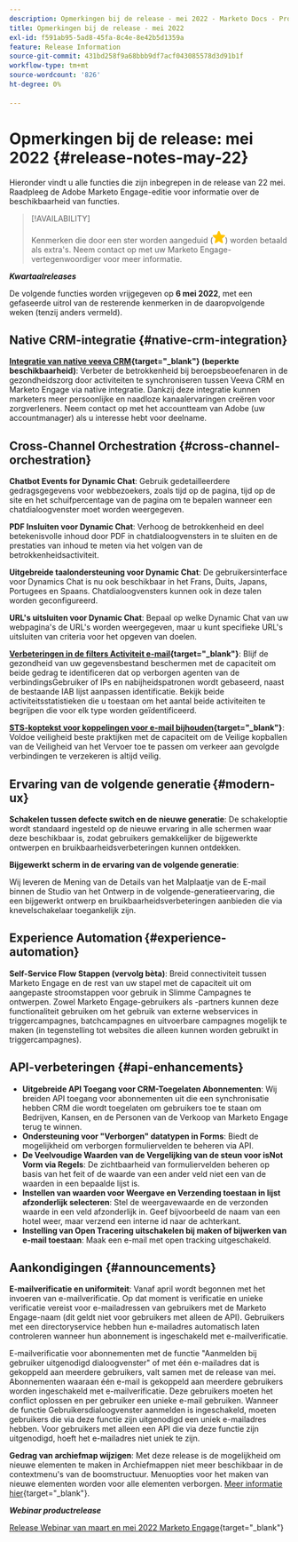 ```yaml
---
description: Opmerkingen bij de release - mei 2022 - Marketo Docs - Productdocumentatie
title: Opmerkingen bij de release - mei 2022
exl-id: f591ab95-5ad8-45fa-8c4e-8e42b5d1359a
feature: Release Information
source-git-commit: 431bd258f9a68bbb9df7acf043085578d3d91b1f
workflow-type: tm+mt
source-wordcount: '826'
ht-degree: 0%

---
```


# Opmerkingen bij de release: mei 2022 {#release-notes-may-22}

Hieronder vindt u alle functies die zijn inbegrepen in de release van 22 mei. Raadpleeg de Adobe Marketo Engage-editie voor informatie over de beschikbaarheid van functies.

>[!AVAILABILITY]
>
>Kenmerken die door een ster worden aangeduid (![ster](assets/yellow-star.png)) worden betaald als extra&#39;s. Neem contact op met uw Marketo Engage-vertegenwoordiger voor meer informatie.

**_Kwartaalreleases_**

De volgende functies worden vrijgegeven op **6 mei 2022**, met een gefaseerde uitrol van de resterende kenmerken in de daaropvolgende weken (tenzij anders vermeld).

## Native CRM-integratie {#native-crm-integration}

**[Integratie van native veeva CRM](/help/marketo/product-docs/crm-sync/veeva-crm-sync/understanding-the-veeva-crm-sync.md){target="_blank"} (beperkte beschikbaarheid)**: Verbeter de betrokkenheid bij beroepsbeoefenaren in de gezondheidszorg door activiteiten te synchroniseren tussen Veeva CRM en Marketo Engage via native integratie. Dankzij deze integratie kunnen marketers meer persoonlijke en naadloze kanaalervaringen creëren voor zorgverleners. Neem contact op met het accountteam van Adobe (uw accountmanager) als u interesse hebt voor deelname.

## Cross-Channel Orchestration {#cross-channel-orchestration}

**Chatbot Events for Dynamic Chat**: Gebruik gedetailleerdere gedragsgegevens voor webbezoekers, zoals tijd op de pagina, tijd op de site en het schuifpercentage van de pagina om te bepalen wanneer een chatdialoogvenster moet worden weergegeven.

**PDF Insluiten voor Dynamic Chat**: Verhoog de betrokkenheid en deel betekenisvolle inhoud door PDF in chatdialoogvensters in te sluiten en de prestaties van inhoud te meten via het volgen van de betrokkenheidsactiviteit.

**Uitgebreide taalondersteuning voor Dynamic Chat**: De gebruikersinterface voor Dynamics Chat is nu ook beschikbaar in het Frans, Duits, Japans, Portugees en Spaans. Chatdialoogvensters kunnen ook in deze talen worden geconfigureerd.

**URL&#39;s uitsluiten voor Dynamic Chat**: Bepaal op welke Dynamic Chat van uw webpagina&#39;s de URL&#39;s worden weergegeven, maar u kunt specifieke URL&#39;s uitsluiten van criteria voor het opgeven van doelen.

**[Verbeteringen in de filters Activiteit e-mail](/help/marketo/product-docs/administration/email-setup/filtering-email-bot-activity.md){target="_blank"}**: Blijf de gezondheid van uw gegevensbestand beschermen met de capaciteit om beide gedrag te identificeren dat op verborgen agenten van de verbindingsGebruiker of IPs en nabijheidspatronen wordt gebaseerd, naast de bestaande IAB lijst aanpassen identificatie. Bekijk beide activiteitsstatistieken die u toestaan om het aantal beide activiteiten te begrijpen die voor elk type worden geïdentificeerd.

**[STS-koptekst voor koppelingen voor e-mail bijhouden](/help/marketo/product-docs/administration/settings/email-tracking-link-headers.md){target="_blank"}**: Voldoe veiligheid beste praktijken met de capaciteit om de Veilige kopballen van de Veiligheid van het Vervoer toe te passen om verkeer aan gevolgde verbindingen te verzekeren is altijd veilig.

## Ervaring van de volgende generatie {#modern-ux}

**Schakelen tussen defecte switch en de nieuwe generatie**: De schakeloptie wordt standaard ingesteld op de nieuwe ervaring in alle schermen waar deze beschikbaar is, zodat gebruikers gemakkelijker de bijgewerkte ontwerpen en bruikbaarheidsverbeteringen kunnen ontdekken.

**Bijgewerkt scherm in de ervaring van de volgende generatie**:

Wij leveren de Mening van de Details van het Malplaatje van de E-mail binnen de Studio van het Ontwerp in de volgende-generatieervaring, die een bijgewerkt ontwerp en bruikbaarheidsverbeteringen aanbieden die via knevelschakelaar toegankelijk zijn.

## Experience Automation {#experience-automation}

**Self-Service Flow Stappen (vervolg bèta)**: Breid connectiviteit tussen Marketo Engage en de rest van uw stapel met de capaciteit uit om aangepaste stroomstappen voor gebruik in Slimme Campagnes te ontwerpen. Zowel Marketo Engage-gebruikers als -partners kunnen deze functionaliteit gebruiken om het gebruik van externe webservices in triggercampagnes, batchcampagnes en uitvoerbare campagnes mogelijk te maken (in tegenstelling tot websites die alleen kunnen worden gebruikt in triggercampagnes).

## API-verbeteringen {#api-enhancements}

* **Uitgebreide API Toegang voor CRM-Toegelaten Abonnementen**: Wij breiden API toegang voor abonnementen uit die een synchronisatie hebben CRM die wordt toegelaten om gebruikers toe te staan om Bedrijven, Kansen, en de Personen van de Verkoop van Marketo Engage terug te winnen.
* **Ondersteuning voor &quot;Verborgen&quot; datatypen in Forms**: Biedt de mogelijkheid om verborgen formuliervelden te beheren via API.
* **De Veelvoudige Waarden van de Vergelijking van de steun voor isNot Vorm via Regels**: De zichtbaarheid van formuliervelden beheren op basis van het feit of de waarde van een ander veld niet een van de waarden in een bepaalde lijst is.
* **Instellen van waarden voor Weergave en Verzending toestaan in lijst afzonderlijk selecteren**: Stel de weergavewaarde en de verzonden waarde in een veld afzonderlijk in. Geef bijvoorbeeld de naam van een hotel weer, maar verzend een interne id naar de achterkant.
* **Instelling van Open Tracering uitschakelen bij maken of bijwerken van e-mail toestaan**: Maak een e-mail met open tracking uitgeschakeld.

## Aankondigingen {#announcements}

**E-mailverificatie en uniformiteit**: Vanaf april wordt begonnen met het invoeren van e-mailverificatie. Op dat moment is verificatie en unieke verificatie vereist voor e-mailadressen van gebruikers met de Marketo Engage-naam (dit geldt niet voor gebruikers met alleen de API). Gebruikers met een directoryservice hebben hun e-mailadres automatisch laten controleren wanneer hun abonnement is ingeschakeld met e-mailverificatie.

E-mailverificatie voor abonnementen met de functie &quot;Aanmelden bij gebruiker uitgenodigd dialoogvenster&quot; of met één e-mailadres dat is gekoppeld aan meerdere gebruikers, valt samen met de release van mei. Abonnementen waaraan één e-mail is gekoppeld aan meerdere gebruikers worden ingeschakeld met e-mailverificatie. Deze gebruikers moeten het conflict oplossen en per gebruiker een unieke e-mail gebruiken. Wanneer de functie Gebruikersdialoogvenster aanmelden is ingeschakeld, moeten gebruikers die via deze functie zijn uitgenodigd een uniek e-mailadres hebben. Voor gebruikers met alleen een API die via deze functie zijn uitgenodigd, hoeft het e-mailadres niet uniek te zijn.

**Gedrag van archiefmap wijzigen**: Met deze release is de mogelijkheid om nieuwe elementen te maken in Archiefmappen niet meer beschikbaar in de contextmenu&#39;s van de boomstructuur. Menuopties voor het maken van nieuwe elementen worden voor alle elementen verborgen. [Meer informatie hier](https://nation.marketo.com/t5/product-discussions/archive-folder-change-in-may-2022-release/m-p/324369#M183235){target="_blank"}.

**_Webinar productrelease_**

[Release Webinar van maart en mei 2022 Marketo Engage](https://engage.marketo.com/2022_March_May_Release_Webinar_DemandPage.html){target="_blank"}
